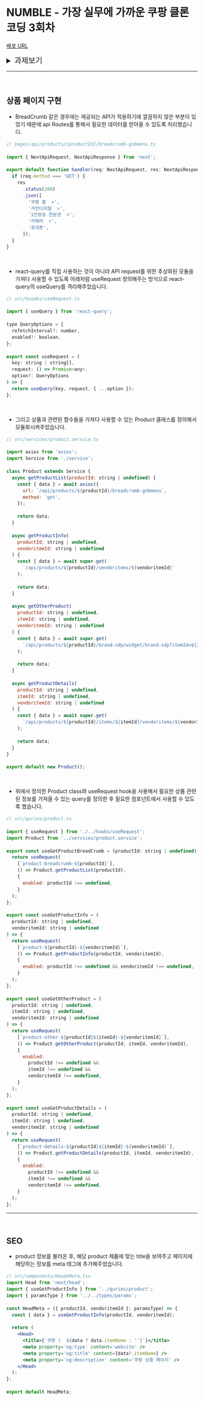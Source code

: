# NUMBLE - 가장 실무에 가까운 쿠팡 클론코딩 3회차

[배포 URL](https://dancing-biscotti-24688b.netlify.app/products/1?vendoritemId=1&itemId=1)

<details>
  <summary style='font-size:20px'>과제보기</summary>

  <div markdown="1">

  <br/>

## 미션 소개

- 이번 챌린지에서는 [쿠팡 상품 페이지](https://www.coupang.com/vp/products/6091199461?itemId=11356857104&vendorItemId=78633225471&pickType=COU_PICK&q=%EC%95%84%EC%9D%B4%ED%8F%B0+13+%EB%AF%B8%EB%8B%88&itemsCount=36&searchId=97f63d918f094f9aabfc14cdf601c09a&rank=0&isAddedCart=)를 구현해보겠습니다.

- (링크 주소: [https://www.coupang.com/vp/products/6091199461?itemId=11356857104&vendorItemId=78633225471](https://www.coupang.com/vp/products/6091199461?itemId=11356857104&vendorItemId=78633225471&pickType=COU_PICK&q=%EC%95%84%EC%9D%B4%ED%8F%B0+13+%EB%AF%B8%EB%8B%88&itemsCount=36&searchId=97f63d918f094f9aabfc14cdf601c09a&rank=0&isAddedCart=))

- 공통된 UI들을 컴포넌트로 추출하고 확장성을 고려하여 단단하계 설계해봅니다.

- 상태 관리 및 비즈니스 로직에 집중하여, 화면을 어느 단위로 나누는 것이 효율적일지 고민해봅니다

- 가독성 좋은 JSX 작성, 디렉토리 구조 등 프론트엔드에서의 Clean Code에 집중합니다.

- (‘상품 상세'외의 탭들은 구현하지 않습니다.)

- 데이터 연동을 위해 쿠팡과 동일한 형식의 API가 제공되지만, 적용하기 깔끔하진 않아 이번 챌린지에선 연동하지 않고 UI에 더미값을 넣어주셔도 괜찮습니다.

---

### 상품정보 영역

<img src='images/image1.png' width='500px'>

- 최상단에서 상품 구매에 필수적인 정보들을 보여주는 구역입니다.

- 시간 관계상 위의 사진에서 빨간색 박스로 표시된 부분은 구현하지 않으셔도 됩니다.

<br/>

### 다른 상품들 영역

<img src='images/image2.png' width='500px'>

- 시간 관계상 ‘다른 고객이 함께 구매한 상품'은 구현하지 않습니다.

<br/>

### 상품상세 영역

<img src='images/image3.png' width='500px'>

<br/>

### SEO

<img src='images/image4.png' >

- next/head를 사용해 페이지의 정보들을 적절한 메타태그로 추가해보세요.

<br/>

### 주의사항

1. 공용 컴포넌트들은 포함되지 않아요.

  <img src='images/image5.png' width='500px'>

- 이번 챌린지의 목표는 하나의 페이지를 데이터와 상태를 기준으로 나누어보는 것입니다.

- 최상단의 공용 컴포넌트들은 상품 페이지 내부와 무관하기 때문에 이번 챌린지에서는 다루지 않습니다!

2. 똑같이 구현하는 것 보다는 아래 주제들에 집중해주세요!

   - 기본 컴포넌트들이 적절히 정의되어 재사용되었는가

   - 컴포넌트가 나눠진 단위가 직관적으로 이해하기 쉬운가

   - prop을 통해 state가 간결하고 명확하게 전달되고 있는가

3. 개발 편의를 위해 너비/높이/폰트크기 등을 임의로 약간씩 조정하셔도 좋습니다.

---

## API 목록

= 4개의 엔드포인트가 존재합니다. 경로와 데이터 형식은 쿠팡과 동일합니다!

- productId, itemId, vendoritemId로 어떤 값을 넣어도 동일한 결과를 반환합니다.

1. 상품정보 영역 - breadcrumb

   - 경로: /api/products/[productId]/breadcrumb-gnbmenu

2. 상품정보 영역

   - 경로: /api/products/[productId]/vendoritems/[vendoritemId]

3. 다른 상품들 영역

   - 경로: /api/products/[productId]/brand-sdp/widget/brand-sdp?itemId=[itemId]&vendoritemId=[vendoritemId]

4. 상품상세 영역
   - 경로: /api/products/[productId]/items/[itemId]/vendoritems/[vendoritemId]

  </div>
</details>

---

<br/>

## 상품 페이지 구현

- BreadCrumb 같은 경우에는 제공되는 API가 적용하기에 깔끔하지 않은 부분이 있었기 때문에 api Routes를 통해서 필요한 데이터를 받아올 수 있도록 처리했습니다.

```js
// pages/api/products/[productId]/breadcrumb-gnbmenu.ts

import { NextApiRequest, NextApiResponse } from 'next';

export default function handler(req: NextApiRequest, res: NextApiResponse) {
  if (req.method === 'GET') {
    res
      .status(200)
      .json([
        '쿠팡 홈  >',
        '가전디지털  >',
        '1인방송 전문관  >',
        '카메라  >',
        '휴대폰',
      ]);
  }
}
```

<br/>

- react-query를 직접 사용하는 것이 아니라 API request를 위한 추상화된 모듈을 가져다 사용할 수 있도록 아래처럼 useRequest 정의해주는 방식으로 react-query의 useQuery를 격리해주었습니다.

```js
// src/hoooks/useRequest.ts

import { useQuery } from 'react-query';

type QueryOptions = {
  refetchInterval?: number,
  enabled?: boolean,
};

export const useRequest = (
  key: string | string[],
  request: () => Promise<any>,
  option?: QueryOptions
) => {
  return useQuery(key, request, { ...option });
};
```

<br/>

- 그리고 상품과 관련된 함수들을 가져다 사용할 수 있는 Product 클래스를 정의해서 모듈화시켜주었습니다.

```js
// src/services/product.service.ts

import axios from 'axios';
import Service from './service';

class Product extends Service {
  async getProductList(productId: string | undefined) {
    const { data } = await axios({
      url: `/api/products/${productId}/breadcrumb-gnbmenu`,
      method: 'get',
    });

    return data;
  }

  async getProductInfo(
    productId: string | undefined,
    vendoritemId: string | undefined
  ) {
    const { data } = await super.get(
      `/api/products/${productId}/vendoritems/${vendoritemId}`
    );

    return data;
  }

  async getOtherProduct(
    productId: string | undefined,
    itemId: string | undefined,
    vendoritemId: string | undefined
  ) {
    const { data } = await super.get(
      `/api/products/${productId}/brand-sdp/widget/brand-sdp?itemId=${itemId}&vendoritemId=${vendoritemId}`
    );

    return data;
  }

  async getProductDetails(
    productId: string | undefined,
    itemId: string | undefined,
    vendoritemId: string | undefined
  ) {
    const { data } = await super.get(
      `/api/products/${productId}/items/${itemId}/vendoritems/${vendoritemId}`
    );

    return data;
  }
}

export default new Product();
```

<br/>

- 위에서 정의한 Product class와 useRequest hook을 사용해서 필요한 상품 관련된 정보를 가져올 수 있는 query를 정의한 후 필요한 컴포넌트에서 사용할 수 있도록 했습니다.

```js
// src/quries/product.ts

import { useRequest } from './../hooks/useRequest';
import Product from '../services/product.service';

export const useGetProductBreadCrumb = (productId: string | undefined) => {
  return useRequest(
    [`product-breadcrumb-${productId}`],
    () => Product.getProductList(productId),
    {
      enabled: productId !== undefined,
    }
  );
};

export const useGetProductInfo = (
  productId: string | undefined,
  vendoritemId: string | undefined
) => {
  return useRequest(
    [`product-${productId}-${vendoritemId}`],
    () => Product.getProductInfo(productId, vendoritemId),
    {
      enabled: productId !== undefined && vendoritemId !== undefined,
    }
  );
};

export const useGetOtherProduct = (
  productId: string | undefined,
  itemId: string | undefined,
  vendoritemId: string | undefined
) => {
  return useRequest(
    [`product-other-${productId}${itemId}-${vendoritemId}`],
    () => Product.getOtherProduct(productId, itemId, vendoritemId),
    {
      enabled:
        productId !== undefined &&
        itemId !== undefined &&
        vendoritemId !== undefined,
    }
  );
};

export const useGetProductDetails = (
  productId: string | undefined,
  itemId: string | undefined,
  vendoritemId: string | undefined
) => {
  return useRequest(
    [`product-details-${productId}${itemId}-${vendoritemId}`],
    () => Product.getProductDetails(productId, itemId, vendoritemId),
    {
      enabled:
        productId !== undefined &&
        itemId !== undefined &&
        vendoritemId !== undefined,
    }
  );
};
```

---

<br/>

## SEO

- product 정보를 불러온 후, 해당 product 제품에 맞는 title을 보여주고 페이지에 해당하는 정보를 meta 태그에 추가해주었습니다.

```jsx
// src/components/HeadeMeta.tsx
import Head from 'next/head';
import { useGetProductInfo } from '../quries/product';
import { paramsType } from '../../types/params';

const HeadMeta = ({ productId, vendoritemId }: paramsType) => {
  const { data } = useGetProductInfo(productId, vendoritemId);

  return (
    <Head>
      <title>{`쿠팡 |  ${data ? data.itemName : ''}`}</title>
      <meta property='og:type' content='website' />
      <meta property='og:title' content={data?.itemName} />
      <meta property='og:description' content='쿠팡 상품 페이지' />
    </Head>
  );
};

export default HeadMeta;
```
